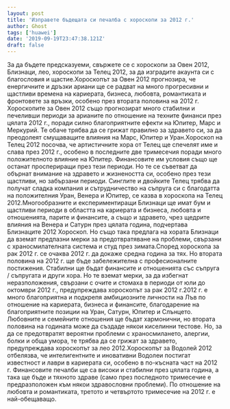 ```yaml
---
layout: post
title: 'Изправете бъдещата си печалба с хороскопи за 2012 г.'
author: Ghost
tags: ['huawei']
date: '2019-09-19T23:47:38.121Z'
draft: false
---
```


За да бъдете предсказуеми, свържете се с хороскопи за Овен 2012, Близнаци, лео, хороскопи за Телец 2012, за да изградите акаунта си с благословия и щастие.Хороскопът за Овен 2012 прогнозира, че енергичните и дръзки ариани ще се радват на много прогресивни и щастливи времена на кариерата, бизнеса, любовта, романтиката и фронтовете за връзки, особено през втората половина на 2012 г. Хороскопите за Овен 2012 също прогнозират много стабилни и печеливши периоди за арианите по отношение на техните финанси през цялата 2012 г., поради силно благоприятните ефекти на Юпитер, Марс и Меркурий. Те обаче трябва да се грижат правилно за здравето си, за да преодолеят смущаващите влияния на Марс, Юпитер и Уран.Хороскоп на Телец 2012 посочва, че артистичните хора от Телец ще спечелят име и слава през 2012 г., особено в последните две тримесечия поради много положителното влияние на Юпитер. Финансовите им условия също ще останат проспериращи през тези периоди. Но те се съветват да обърнат внимание на здравето и жизнеността си, особено през тези щастливи, но забързани периоди. Синглите и двойките Телец трябва да получат сладка компания и сътрудничество на съпруга си с благодатта на положителния Уран, Венера и Юпитер, се казва в хороскопа на Телец 2012.Многообразните и експериментиращи Близнаци ще имат бум и щастливи периоди в областта на кариерата и бизнеса, любовта и отношенията, парите и финансите, а също и здравето, чрез щедрите влияния на Венера и Сатурн през цялата година, подчертава Близнаците 2012 Хороскоп. Но също така предлага на хората Близнаци да вземат предпазни мерки за предотвратяване на проблеми, свързани с храносмилателната система и студ през зимата.Според хороскопа за рак 2012 г. се очаква 2012 г. да докаже средна година за тях. Но втората половина на 2012 г. ще бъде забележителна с професионалните постижения. Стабилни ще бъдат финансите и отношенията със съпруга / съпругата и други хора. Но те вземат мерки, за да избегнат неразположения, свързани с очите и стомаха в периоди от юли до октомври 2012 г., предупреждава хороскопът за рак 2012 г.2012 г. е много благоприятна и подкрепя амбициозните личности на Лъв по отношение на кариерата, бизнеса и финансите, благодарение на благоприятните позиции на Уран, Сатурн, Юпитер и Слънцето. Любовните и семейните отношения ще бъдат хармонични, но втората половина на годината може да създаде някои киселинни тестове. Но, за да се предотвратят вероятни проблеми с храносмилането, алергии, болки и обща умора, те трябва да се грижат за здравето, предупреждава хороскопът за лео 2012.Хороскопът за Водолей 2012 отбелязва, че интелигентните и иновативни Водолеи постигат известност и лаври в кариерата си, особено в по-късната част на 2012 г. Финансовите печалби ще са високи и стабилни през цялата година, а така ще бъде и тяхното здраве (само през последното тримесечие е предразположен към някои здравословни проблеми). По отношение на любовта и романтиката, третото и четвъртото тримесечие на 2012 г. е най-обещаващо.
